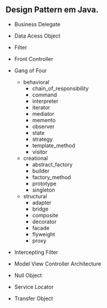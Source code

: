 ## Design Pattern em Java.

- Business Delegate
- Data Acess Object
- Filter
- Front Controller
- Gang of Four
     - behavioral
        - chain_of_responsibility
        - command
        - interpreter
        - iterator
        - mediator
        - memento
        - observer
        - state
        - strategy
        - template_method
        - visitor
     - creational
        - abstract_factory
        - builder
        - factory_method
        - prototype
        - singleton
     - structural
        - adapter
        - bridge
        - composite
        - decorator
        - facade
        - flyweight
        - proxy
     
- Intercepting Filter
- Model View Controller Architecture
- Null Object
- Service Locator
- Transfer Object


